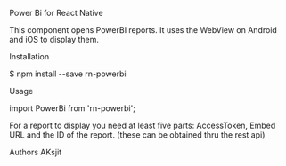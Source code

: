 Power Bi for React Native

This component opens PowerBI reports. It uses the WebView on Android and iOS to display them.

Installation

$ npm install --save rn-powerbi

Usage

import PowerBi from 'rn-powerbi';

For a report to display you need at least five parts: AccessToken, Embed URL and the ID of the report. (these can be obtained thru the rest api)

<PowerBi
  accessToken="JITSOIENSSS...NAKSHEISAYA="
  embedUrl="https://app.powerbi.com/reportEmbed?reportId=bdddddddd-dddw123165c3b43&groupId=333s9bay3ee-da25-452e-b220-2134939383"
  id="333s9bay3ee-da25-452e-b220-2134939383"
/>


Authors
AKsjit





